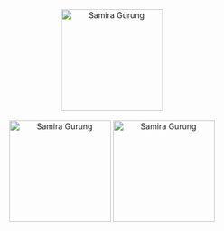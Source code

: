 
<div align="center">
   <img width="auto" height="180em" src="https://github-readme-streak-stats.herokuapp.com/?user=ggxsam&hide_border=true&width=800&theme=radical&locale=en" alt="Samira Gurung" /> 
   <br /><br />

   <div alight="center">
      <img width="auto" height="180em" src="https://github-readme-stats.vercel.app/api?username=ggxsam&show_icons=true&hide_border=true&width=600&theme=radical&locale=en" alt="Samira Gurung" /> 
      <img width="auto" height="180em"   src="https://github-readme-stats.vercel.app/api/top-langs?username=ggxsam&show_icons=true&hide_border=true&width=600&theme=radical&locale=en&layout=compact" alt="Samira Gurung" />
   </div>

</div>
